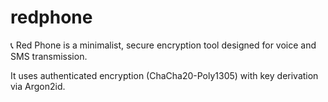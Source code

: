 # redphone
📞 Red Phone is a minimalist, secure encryption tool designed for voice and SMS transmission.  

It uses authenticated encryption (ChaCha20-Poly1305) with key derivation via Argon2id.  
